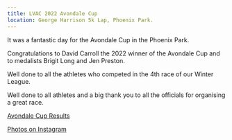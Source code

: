 ```yaml
---
title: LVAC 2022 Avondale Cup
location: George Harrison 5k Lap, Phoenix Park.
---
```


It was a fantastic day for the Avondale Cup in the Phoenix Park. 

Congratulations to David Carroll the 2022 winner of the Avondale Cup and to medalists Brigit Long and Jen Preston. 

Well done to all the athletes who competed in the 4th race of our Winter League.

Well done to all athletes and a big thank you to all the officials for organising a great race.

<a href="/races/2022-03-27-avondale-cup/" target="_blank" rel="noopener noreferrer">Avondale Cup Results</a>

<a href="hhttps://www.instagram.com/p/Cbmx1rQMRB5/" target="_blank" rel="noopener noreferrer">Photos on Instagram</a>
 
